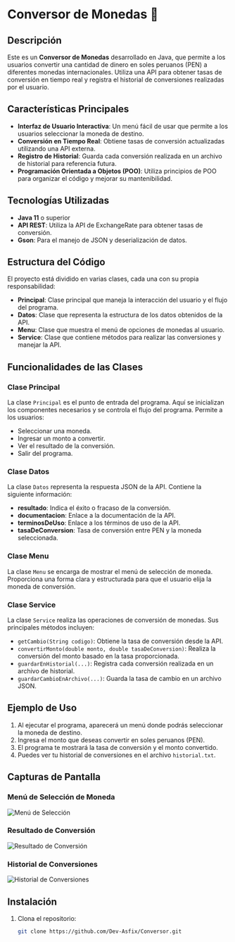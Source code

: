 # Conversor de Monedas 💱

## Descripción

Este es un **Conversor de Monedas** desarrollado en Java, que permite a los usuarios convertir una cantidad de dinero en soles peruanos (PEN) a diferentes monedas internacionales. Utiliza una API para obtener tasas de conversión en tiempo real y registra el historial de conversiones realizadas por el usuario.

## Características Principales

- **Interfaz de Usuario Interactiva**: Un menú fácil de usar que permite a los usuarios seleccionar la moneda de destino.
- **Conversión en Tiempo Real**: Obtiene tasas de conversión actualizadas utilizando una API externa.
- **Registro de Historial**: Guarda cada conversión realizada en un archivo de historial para referencia futura.
- **Programación Orientada a Objetos (POO)**: Utiliza principios de POO para organizar el código y mejorar su mantenibilidad.

## Tecnologías Utilizadas

- **Java 11** o superior
- **API REST**: Utiliza la API de ExchangeRate para obtener tasas de conversión.
- **Gson**: Para el manejo de JSON y deserialización de datos.

## Estructura del Código

El proyecto está dividido en varias clases, cada una con su propia responsabilidad:

- **Principal**: Clase principal que maneja la interacción del usuario y el flujo del programa.
- **Datos**: Clase que representa la estructura de los datos obtenidos de la API.
- **Menu**: Clase que muestra el menú de opciones de monedas al usuario.
- **Service**: Clase que contiene métodos para realizar las conversiones y manejar la API.

## Funcionalidades de las Clases

### Clase Principal

La clase `Principal` es el punto de entrada del programa. Aquí se inicializan los componentes necesarios y se controla el flujo del programa. Permite a los usuarios:

- Seleccionar una moneda.
- Ingresar un monto a convertir.
- Ver el resultado de la conversión.
- Salir del programa.

### Clase Datos

La clase `Datos` representa la respuesta JSON de la API. Contiene la siguiente información:

- **resultado**: Indica el éxito o fracaso de la conversión.
- **documentacion**: Enlace a la documentación de la API.
- **terminosDeUso**: Enlace a los términos de uso de la API.
- **tasaDeConversion**: Tasa de conversión entre PEN y la moneda seleccionada.

### Clase Menu

La clase `Menu` se encarga de mostrar el menú de selección de moneda. Proporciona una forma clara y estructurada para que el usuario elija la moneda de conversión.

### Clase Service

La clase `Service` realiza las operaciones de conversión de monedas. Sus principales métodos incluyen:

- `getCambio(String codigo)`: Obtiene la tasa de conversión desde la API.
- `convertirMonto(double monto, double tasaDeConversion)`: Realiza la conversión del monto basado en la tasa proporcionada.
- `guardarEnHistorial(...)`: Registra cada conversión realizada en un archivo de historial.
- `guardarCambioEnArchivo(...)`: Guarda la tasa de cambio en un archivo JSON.

## Ejemplo de Uso

1. Al ejecutar el programa, aparecerá un menú donde podrás seleccionar la moneda de destino.
2. Ingresa el monto que deseas convertir en soles peruanos (PEN).
3. El programa te mostrará la tasa de conversión y el monto convertido.
4. Puedes ver tu historial de conversiones en el archivo `historial.txt`.

## Capturas de Pantalla

### Menú de Selección de Moneda

![Menú de Selección](/recursos.Captura1.png)

### Resultado de Conversión

![Resultado de Conversión](ruta/a/tu/captura/resultado.png)

### Historial de Conversiones

![Historial de Conversiones](ruta/a/tu/captura/historial.png)

## Instalación

1. Clona el repositorio:
   ```bash
   git clone https://github.com/Dev-Asfix/Conversor.git
